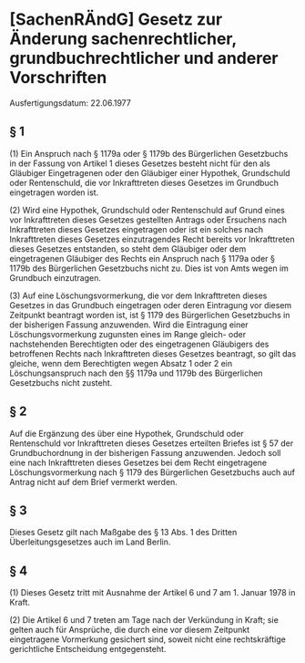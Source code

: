 # [SachenRÄndG] Gesetz zur Änderung sachenrechtlicher, grundbuchrechtlicher und anderer Vorschriften

Ausfertigungsdatum: 22.06.1977

 

## § 1

(1) Ein Anspruch nach § 1179a oder § 1179b des Bürgerlichen Gesetzbuchs in der Fassung von Artikel 1 dieses Gesetzes besteht nicht für den als Gläubiger Eingetragenen oder den Gläubiger einer Hypothek, Grundschuld oder Rentenschuld, die vor Inkrafttreten dieses Gesetzes im Grundbuch eingetragen worden ist.

(2) Wird eine Hypothek, Grundschuld oder Rentenschuld auf Grund eines vor Inkrafttreten dieses Gesetzes gestellten Antrags oder Ersuchens nach Inkrafttreten dieses Gesetzes eingetragen oder ist ein solches nach Inkrafttreten dieses Gesetzes einzutragendes Recht bereits vor Inkrafttreten dieses Gesetzes entstanden, so steht dem Gläubiger oder dem eingetragenen Gläubiger des Rechts ein Anspruch nach § 1179a oder § 1179b des Bürgerlichen Gesetzbuchs nicht zu. Dies ist von Amts wegen im Grundbuch einzutragen.

(3) Auf eine Löschungsvormerkung, die vor dem Inkrafttreten dieses Gesetzes in das Grundbuch eingetragen oder deren Eintragung vor diesem Zeitpunkt beantragt worden ist, ist § 1179 des Bürgerlichen Gesetzbuchs in der bisherigen Fassung anzuwenden. Wird die Eintragung einer Löschungsvormerkung zugunsten eines im Range gleich- oder nachstehenden Berechtigten oder des eingetragenen Gläubigers des betroffenen Rechts nach Inkrafttreten dieses Gesetzes beantragt, so gilt das gleiche, wenn dem Berechtigten wegen Absatz 1 oder 2 ein Löschungsanspruch nach den §§ 1179a und 1179b des Bürgerlichen Gesetzbuchs nicht zusteht.


## § 2

Auf die Ergänzung des über eine Hypothek, Grundschuld oder Rentenschuld vor Inkrafttreten dieses Gesetzes erteilten Briefes ist § 57 der Grundbuchordnung in der bisherigen Fassung anzuwenden. Jedoch soll eine nach Inkrafttreten dieses Gesetzes bei dem Recht eingetragene Löschungsvormerkung nach § 1179 des Bürgerlichen Gesetzbuchs auch auf Antrag nicht auf dem Brief vermerkt werden.


## § 3

Dieses Gesetz gilt nach Maßgabe des § 13 Abs. 1 des Dritten Überleitungsgesetzes auch im Land Berlin.


## § 4

(1) Dieses Gesetz tritt mit Ausnahme der Artikel 6 und 7 am 1. Januar 1978 in Kraft.

(2) Die Artikel 6 und 7 treten am Tage nach der Verkündung in Kraft; sie gelten auch für Ansprüche, die durch eine vor diesem Zeitpunkt eingetragene Vormerkung gesichert sind, soweit nicht eine rechtskräftige gerichtliche Entscheidung entgegensteht.
